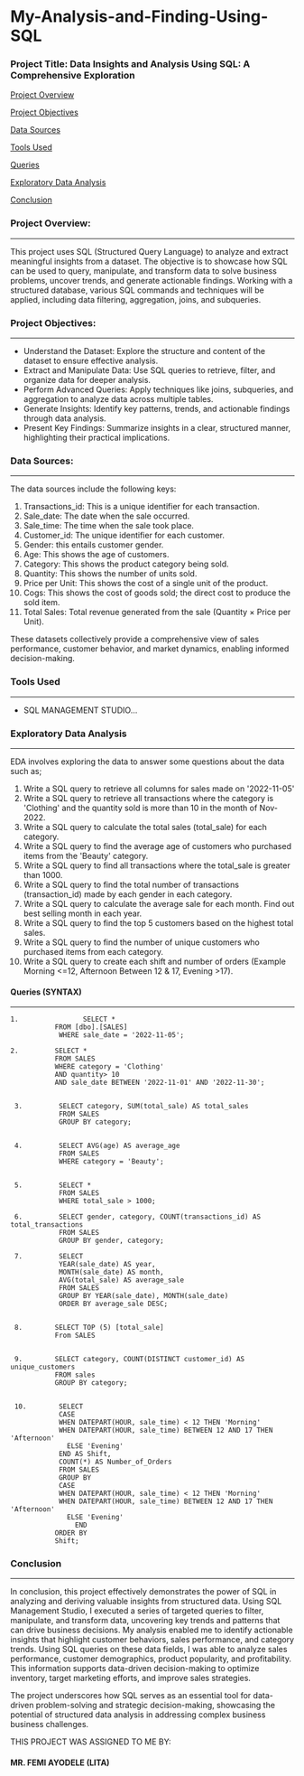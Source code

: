 # My-Analysis-and-Finding-Using-SQL

### Project Title: Data Insights and Analysis Using SQL: A Comprehensive Exploration

[Project Overview](#project-overview)

[Project Objectives](#project-objectives)

[Data Sources](#data-sources)

[Tools Used](#tools-used)

[Queries](#queries)

[Exploratory Data Analysis](#exploratory-data-analysis)

[Conclusion](#conclusion)


### Project Overview: 
-----------------------
 This project uses SQL (Structured Query Language) to analyze and extract meaningful insights from a dataset.
 The objective is to showcase how SQL can be used to query, manipulate, and transform data to solve business problems, uncover trends, and generate actionable findings. 
 Working with a structured database, various SQL commands and techniques will be applied, including data filtering, aggregation, joins, and subqueries.

### Project Objectives: 
------------------------
 - Understand the Dataset: Explore the structure and content of the dataset to ensure effective analysis.
 - Extract and Manipulate Data: Use SQL queries to retrieve, filter, and organize data for deeper analysis.
 - Perform Advanced Queries: Apply techniques like joins, subqueries, and aggregation to analyze data across multiple tables.
 - Generate Insights: Identify key patterns, trends, and actionable findings through data analysis.
 - Present Key Findings: Summarize insights in a clear, structured manner, highlighting their practical implications.

### Data Sources: 
-------------------------
The data sources include the following keys:
 1. Transactions_id: This is a unique identifier for each transaction.
 2. Sale_date: The date when the sale occurred.
 3. Sale_time: The time when the sale took place.
 4. Customer_id: The unique identifier for each customer.
 5. Gender: this entails customer gender.
 6. Age: This shows the age of customers.
 7. Category: This shows the product category being sold.
 8. Quantity: This shows the number of units sold.
 9. Price per Unit: This shows  the cost of a single unit of the product.
 10. Cogs: This shows the cost of goods sold; the direct cost to produce the sold item.
 11. Total Sales: Total revenue generated from the sale (Quantity × Price per Unit).

These datasets collectively provide a comprehensive view of sales performance, customer behavior, and market dynamics, enabling informed decision-making.

### Tools Used
-------------------
 - SQL MANAGEMENT STUDIO...

 ### Exploratory Data Analysis
 -----------------------------
EDA involves exploring the data to answer some questions about the data such as;
  1.  Write a SQL query to retrieve all columns for sales made on '2022-11-05'
  2.  Write a SQL query to retrieve all transactions where the category is 'Clothing' and the quantity sold is more than 10 in the month of Nov-2022.
  3.  Write a SQL query to calculate the total sales (total_sale) for each category.
  4.  Write a SQL query to find the average age of customers who purchased items from the 'Beauty' category.
  5.  Write a SQL query to find all transactions where the total_sale is greater than 1000.
  6.  Write a SQL query to find the total number of transactions (transaction_id) made by each gender in each category.
  7.  Write a SQL query to calculate the average sale for each month. Find out best selling month in each year.
  8.  Write a SQL query to find the top 5 customers based on the highest total sales.
  9.  Write a SQL query to find the number of unique customers who purchased items from each category.
  10. Write a SQL query to create each shift and number of orders (Example Morning <=12, Afternoon Between 12 & 17, Evening >17).


#### Queries (SYNTAX)
----------------------
    1.                SELECT *
               FROM [dbo].[SALES]
                WHERE sale_date = '2022-11-05';

    2.         SELECT *
               FROM SALES
               WHERE category = 'Clothing'
               AND quantity> 10
               AND sale_date BETWEEN '2022-11-01' AND '2022-11-30';


     3.         SELECT category, SUM(total_sale) AS total_sales
                FROM SALES
                GROUP BY category;


     4.         SELECT AVG(age) AS average_age
                FROM SALES
                WHERE category = 'Beauty';


     5.         SELECT * 
                FROM SALES 
                WHERE total_sale > 1000;

     6.         SELECT gender, category, COUNT(transactions_id) AS total_transactions
                FROM SALES
                GROUP BY gender, category;   

     7.         SELECT 
                YEAR(sale_date) AS year, 
                MONTH(sale_date) AS month, 
                AVG(total_sale) AS average_sale
                FROM SALES
                GROUP BY YEAR(sale_date), MONTH(sale_date)
                ORDER BY average_sale DESC;


     8.        SELECT TOP (5) [total_sale]
               From SALES 


     9.        SELECT category, COUNT(DISTINCT customer_id) AS unique_customers
               FROM sales
               GROUP BY category; 


     10.        SELECT 
                CASE 
                WHEN DATEPART(HOUR, sale_time) < 12 THEN 'Morning'
                WHEN DATEPART(HOUR, sale_time) BETWEEN 12 AND 17 THEN 'Afternoon'
                  ELSE 'Evening'
                END AS Shift,
                COUNT(*) AS Number_of_Orders
                FROM SALES
                GROUP BY 
                CASE 
                WHEN DATEPART(HOUR, sale_time) < 12 THEN 'Morning'
                WHEN DATEPART(HOUR, sale_time) BETWEEN 12 AND 17 THEN 'Afternoon'
                  ELSE 'Evening'
                    END
               ORDER BY 
               Shift;


### Conclusion
----------------------
In conclusion, this project effectively demonstrates the power of SQL in analyzing and deriving valuable insights from structured data. Using SQL Management Studio, I executed a series of targeted queries to filter, manipulate, and transform data, uncovering key trends and patterns that can drive business decisions. My analysis enabled me to identify actionable insights that highlight customer behaviors, sales performance, and category trends. Using SQL queries on these data fields, I was able to analyze sales performance, customer demographics, product popularity, and profitability. This information supports data-driven decision-making to optimize inventory, target marketing efforts, and improve sales strategies.

The project underscores how SQL serves as an essential tool for data-driven problem-solving and strategic decision-making, showcasing the potential of structured data analysis in addressing complex business business challenges.


THIS PROJECT WAS ASSIGNED TO ME BY: 
#### MR. FEMI AYODELE (LITA)






